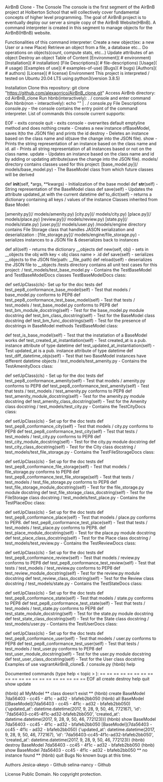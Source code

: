 AirBnB Clone - The Console
The console is the first segment of the AirBnB project at Holberton School that will collectively cover fundamental concepts of higher level programming. The goal of AirBnB project is to eventually deploy our server a simple copy of the AirBnB Website(HBnB). A command interpreter is created in this segment to manage objects for the AirBnB(HBnB) website.

Functionalities of this command interpreter:
Create a new object(ex: a new User or a new Place)
Retrieve an object from a file, a database etc...
Do operations on objects(count, compute stats, etc...)
Update attributes of an object
Destroy an object
Table of Content
[Environment]( # environment)
[Installation]( # installation)
[File Descriptions]( # file-descriptions)
[Usage]( # usage)
[Examples of use]( # examples-of-use)
[Bugs]( # bugs)
[Authors]( # authors)
[License]( # license)
Environment
This project is interpreted / tested on Ubuntu 20.04 LTS using python3(version 3.8.5)

Installation
Clone this repository: git clone "https://github.com/alexaorrico/AirBnB_clone.git"
Access AirBnb directory: cd AirBnB_clone
Run hbnb(interactively): . / console and enter command
Run hbnb(non - interactively): echo "<command>" | . / console.py
File Descriptions
console.py - the console contains the entry point of the command interpreter. List of commands this console current supports:

EOF - exits console
quit - exits console
<emptyline > - overwrites default emptyline method and does nothing
create - Creates a new instance ofBaseModel, saves it(to the JSON file) and prints the id
destroy - Deletes an instance based on the class name and id(save the change into the JSON file).
show - Prints the string representation of an instance based on the class name and id.
all - Prints all string representation of all instances based or not on the class name.
update - Updates an instance based on the class name and id by adding or updating attribute(save the change into the JSON file).
models/ directory contains classes used for this project:
[base_model.py](/ models/base_model.py) - The BaseModel class from which future classes will be derived

def __init__(self, *args, **kwargs) - Initialization of the base model
def __str__(self) - String representation of the BaseModel class
def save(self) - Updates the attribute updated_at with the current datetime
def to_dict(self) - returns a dictionary containing all keys / values of the instance
Classes inherited from Base Model:

[amenity.py](/ models/amenity.py)
[city.py](/ models/city.py)
[place.py](/ models/place.py)
[review.py](/ models/review.py)
[state.py](/ models/state.py)
[user.py](/ models/user.py)
/models/engine directory contains File Storage class that handles JASON serialization and deserialization :
[file_storage.py](/ models/engine/file_storage.py) - serializes instances to a JSON file & deserializes back to instances

def all(self) - returns the dictionary __objects
def new(self, obj) - sets in __objects the obj with key < obj class name > .id
def save(self) - serializes __objects to the JSON file(path: __file_path)
 def reload(self) - deserializes the JSON file to __objects
/tests directory contains all unit test cases for this project:
/ test_models/test_base_model.py - Contains the TestBaseModel and TestBaseModelDocs classes TestBaseModelDocs class:

def setUpClass(cls)- Set up for the doc tests
def test_pep8_conformance_base_model(self) - Test that models / base_model.py conforms to PEP8
def test_pep8_conformance_test_base_model(self) - Test that tests / test_models / test_base_model.py conforms to PEP8
def test_bm_module_docstring(self) - Test for the base_model.py module docstring
def test_bm_class_docstring(self) - Test for the BaseModel class docstring
def test_bm_func_docstrings(self) - Test for the presence of docstrings in BaseModel methods
TestBaseModel class:

def test_is_base_model(self) - Test that the instatiation of a BaseModel works
def test_created_at_instantiation(self) - Test created_at is a pub. instance attribute of type datetime
def test_updated_at_instantiation(self) - Test updated_at is a pub. instance attribute of type datetime
def test_diff_datetime_objs(self) - Test that two BaseModel instances have different datetime objects
/ test_models/test_amenity.py - Contains the TestAmenityDocs class:

def setUpClass(cls) - Set up for the doc tests
def test_pep8_conformance_amenity(self) - Test that models / amenity.py conforms to PEP8
def test_pep8_conformance_test_amenity(self) - Test that tests / test_models / test_amenity.py conforms to PEP8
def test_amenity_module_docstring(self) - Test for the amenity.py module docstring
def test_amenity_class_docstring(self) - Test for the Amenity class docstring
/ test_models/test_city.py - Contains the TestCityDocs class:

def setUpClass(cls) - Set up for the doc tests
def test_pep8_conformance_city(self) - Test that models / city.py conforms to PEP8
def test_pep8_conformance_test_city(self) - Test that tests / test_models / test_city.py conforms to PEP8
def test_city_module_docstring(self) - Test for the city.py module docstring
def test_city_class_docstring(self) - Test for the City class docstring
/ test_models/test_file_storage.py - Contains the TestFileStorageDocs class:

def setUpClass(cls) - Set up for the doc tests
def test_pep8_conformance_file_storage(self) - Test that models / file_storage.py conforms to PEP8
def test_pep8_conformance_test_file_storage(self) - Test that tests / test_models / test_file_storage.py conforms to PEP8
def test_file_storage_module_docstring(self) - Test for the file_storage.py module docstring
def test_file_storage_class_docstring(self) - Test for the FileStorage class docstring
/ test_models/test_place.py - Contains the TestPlaceDoc class:

def setUpClass(cls) - Set up for the doc tests
def test_pep8_conformance_place(self) - Test that models / place.py conforms to PEP8.
def test_pep8_conformance_test_place(self) - Test that tests / test_models / test_place.py conforms to PEP8.
def test_place_module_docstring(self) - Test for the place.py module docstring
def test_place_class_docstring(self) - Test for the Place class docstring
/ test_models/test_review.py - Contains the TestReviewDocs class:

def setUpClass(cls) - Set up for the doc tests
def test_pep8_conformance_review(self) - Test that models / review.py conforms to PEP8
def test_pep8_conformance_test_review(self) - Test that tests / test_models / test_review.py conforms to PEP8
def test_review_module_docstring(self) - Test for the review.py module docstring
def test_review_class_docstring(self) - Test for the Review class docstring
/ test_models/state.py - Contains the TestStateDocs class:

def setUpClass(cls) - Set up for the doc tests
def test_pep8_conformance_state(self) - Test that models / state.py conforms to PEP8
def test_pep8_conformance_test_state(self) - Test that tests / test_models / test_state.py conforms to PEP8
def test_state_module_docstring(self) - Test for the state.py module docstring
def test_state_class_docstring(self) - Test for the State class docstring
/ test_models/user.py - Contains the TestUserDocs class:

def setUpClass(cls) - Set up for the doc tests
def test_pep8_conformance_user(self) - Test that models / user.py conforms to PEP8
def test_pep8_conformance_test_user(self) - Test that tests / test_models / test_user.py conforms to PEP8
def test_user_module_docstring(self) - Test for the user.py module docstring
def test_user_class_docstring(self) - Test for the User class docstring
Examples of use
vagrantAirBnB_clone$. / console.py
(hbnb) help

Documented commands (type help < topic > ):
== == == == == == == == == == == == == == == == == == == ==
EOF  all  create  destroy  help  quit  show  update

(hbnb) all MyModel
** class doesn't exist **
(hbnb) create BaseModel
7da56403 - cc45 - 4f1c - ad32 - bfafeb2bb050
(hbnb) all BaseModel
[[BaseModel](7da56403 - cc45 - 4f1c - ad32 - bfafeb2bb050) {'updated_at': datetime.datetime(2017, 9, 28, 9, 50, 46, 772167), 'id': '7da56403-cc45-4f1c-ad32-bfafeb2bb050', 'created_at': datetime.datetime(2017, 9, 28, 9, 50, 46, 772123)}]
(hbnb) show BaseModel 7da56403 - cc45 - 4f1c - ad32 - bfafeb2bb050
[BaseModel](7da56403 - cc45 - 4f1c - ad32 - bfafeb2bb050) {'updated_at': datetime.datetime(2017, 9, 28, 9, 50, 46, 772167), 'id': '7da56403-cc45-4f1c-ad32-bfafeb2bb050', 'created_at': datetime.datetime(2017, 9, 28, 9, 50, 46, 772123)}
(hbnb) destroy BaseModel 7da56403 - cc45 - 4f1c - ad32 - bfafeb2bb050
(hbnb) show BaseModel 7da56403 - cc45 - 4f1c - ad32 - bfafeb2bb050
** no instance found **
(hbnb) quit
Bugs
No known bugs at this time.

Authors
Jesica-akeyo - Github
selina-nancy - Github

License
Public Domain. No copyright protection.
